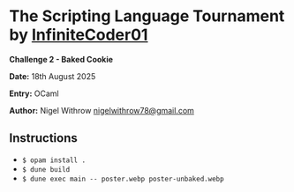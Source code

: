 
# The Scripting Language Tournament by [InfiniteCoder01](https://github.com/infiniteCoder01)

**Challenge 2 - Baked Cookie**

**Date:** 18th August 2025

**Entry:**  OCaml

**Author:** Nigel Withrow <nigelwithrow78@gmail.com>

## Instructions
+ `$ opam install .`
+ `$ dune build`
+ `$ dune exec main -- poster.webp poster-unbaked.webp`
